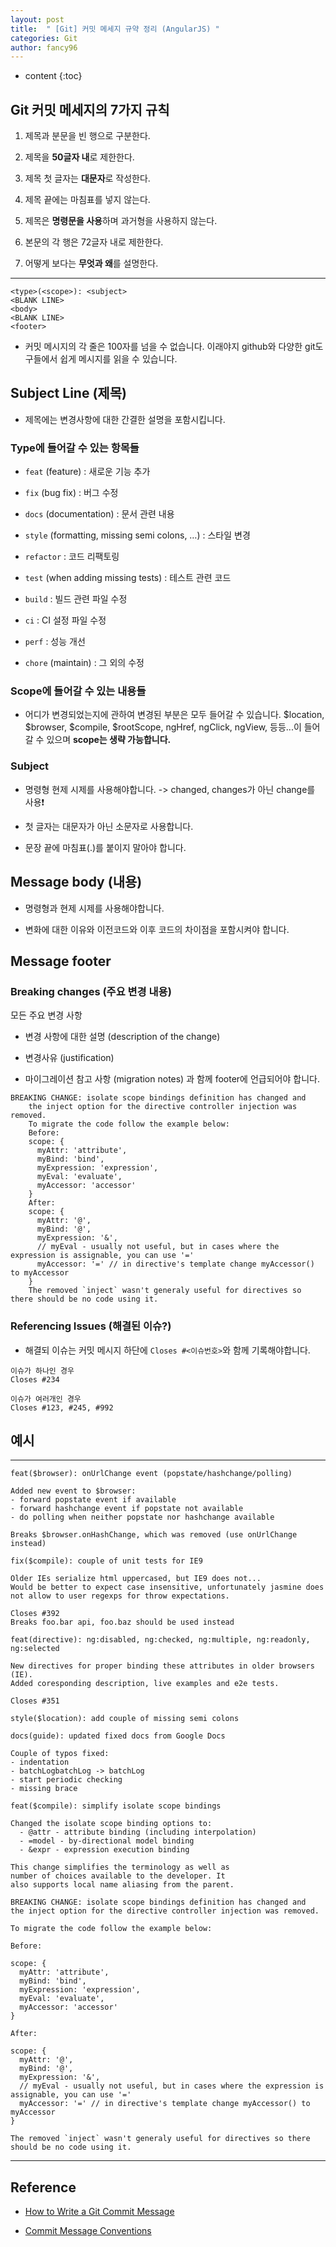 ```yaml
---
layout: post
title:  " [Git] 커밋 메세지 규약 정리 (AngularJS) "
categories: Git
author: fancy96
---
```

* content
{:toc}

## Git 커밋 메세지의 7가지 규칙

1. 제목과 분문을 빈 행으로 구분한다.

2. 제목을 **50글자 내**로 제한한다.

3. 제목 첫 글자는 **대문자**로 작성한다.

4. 제목 끝에는 마침표를 넣지 않는다.

5. 제목은 **명령문을 사용**하며 과거형을 사용하지 않는다.

6. 본문의 각 행은 72글자 내로 제한한다.

7. 어떻게 보다는 **무엇과 왜**를 설명한다.

---

```
<type>(<scope>): <subject>
<BLANK LINE>
<body>
<BLANK LINE>
<footer>
```

* 커밋 메시지의 각 줄은 100자를 넘을 수 없습니다. 이래야지 github와 다양한 git도구들에서 쉽게 메시지를 읽을 수 있습니다.

## Subject Line (제목)

* 제목에는 변경사항에 대한 간결한 설명을 포함시킵니다.

### Type에 들어갈 수 있는 항목들 

* `feat` (feature) : 새로운 기능 추가

* `fix` (bug fix) : 버그 수정

* `docs` (documentation) : 문서 관련 내용

* `style` (formatting, missing semi colons, …) : 스타일 변경

* `refactor` : 코드 리팩토링

* `test` (when adding missing tests) : 테스트 관련 코드

* `build` : 빌드 관련 파일 수정

* `ci` : CI 설정 파일 수정

* `perf` : 성능 개선

* `chore` (maintain) : 그 외의 수정

### Scope에 들어갈 수 있는 내용들

* 어디가 변경되었는지에 관하여 변경된 부분은 모두 들어갈 수 있습니다. $location, $browser, $compile, $rootScope, ngHref, ngClick, ngView, 등등...이 들어갈 수 있으며 **scope는 생략 가능합니다.**

### Subject

* 명령형 현제 시제를 사용해야합니다. -> changed, changes가 아닌 change를 사용❗

* 첫 글자는 대문자가 아닌 소문자로 사용합니다.

* 문장 끝에 마침표(.)를 붙이지 말아야 합니다.

## Message body (내용)

* 명령형과 현제 시제를 사용해야합니다.

* 변화에 대한 이유와 이전코드와 이후 코드의 차이점을 포함시켜야 합니다.

## Message footer

### Breaking changes (주요 변경 내용)

모든 주요 변경 사항

* 변경 사항에 대한 설명 (description of the change)

* 변경사유 (justification)

* 마이그레이션 참고 사항 (migration notes) 과 함께 footer에 언급되어야 합니다.

```
BREAKING CHANGE: isolate scope bindings definition has changed and
    the inject option for the directive controller injection was removed.
    To migrate the code follow the example below:
    Before:
    scope: {
      myAttr: 'attribute',
      myBind: 'bind',
      myExpression: 'expression',
      myEval: 'evaluate',
      myAccessor: 'accessor'
    }
    After:
    scope: {
      myAttr: '@',
      myBind: '@',
      myExpression: '&',
      // myEval - usually not useful, but in cases where the expression is assignable, you can use '='
      myAccessor: '=' // in directive's template change myAccessor() to myAccessor
    }
    The removed `inject` wasn't generaly useful for directives so there should be no code using it.
```

### Referencing Issues (해결된 이슈?)

* 해결되 이슈는 커밋 메시지 하단에 `Closes #<이슈번호>`와 함께 기록해야합니다.

```
이슈가 하나인 경우
Closes #234

이슈가 여러개인 경우
Closes #123, #245, #992
```

## 예시

---

```
feat($browser): onUrlChange event (popstate/hashchange/polling)

Added new event to $browser:
- forward popstate event if available
- forward hashchange event if popstate not available
- do polling when neither popstate nor hashchange available

Breaks $browser.onHashChange, which was removed (use onUrlChange instead)

```

```
fix($compile): couple of unit tests for IE9

Older IEs serialize html uppercased, but IE9 does not...
Would be better to expect case insensitive, unfortunately jasmine does
not allow to user regexps for throw expectations.

Closes #392
Breaks foo.bar api, foo.baz should be used instead

```

```
feat(directive): ng:disabled, ng:checked, ng:multiple, ng:readonly, ng:selected

New directives for proper binding these attributes in older browsers (IE).
Added coresponding description, live examples and e2e tests.

Closes #351

```

```
style($location): add couple of missing semi colons

```

```
docs(guide): updated fixed docs from Google Docs

Couple of typos fixed:
- indentation
- batchLogbatchLog -> batchLog
- start periodic checking
- missing brace

```

```
feat($compile): simplify isolate scope bindings

Changed the isolate scope binding options to:
  - @attr - attribute binding (including interpolation)
  - =model - by-directional model binding
  - &expr - expression execution binding

This change simplifies the terminology as well as
number of choices available to the developer. It
also supports local name aliasing from the parent.

BREAKING CHANGE: isolate scope bindings definition has changed and
the inject option for the directive controller injection was removed.

To migrate the code follow the example below:

Before:

scope: {
  myAttr: 'attribute',
  myBind: 'bind',
  myExpression: 'expression',
  myEval: 'evaluate',
  myAccessor: 'accessor'
}

After:

scope: {
  myAttr: '@',
  myBind: '@',
  myExpression: '&',
  // myEval - usually not useful, but in cases where the expression is assignable, you can use '='
  myAccessor: '=' // in directive's template change myAccessor() to myAccessor
}

The removed `inject` wasn't generaly useful for directives so there should be no code using it.
```

---

## Reference

* [How to Write a Git Commit Message](https://cbea.ms/git-commit/)

* [Commit Message Conventions](https://gist.github.com/stephenparish/9941e89d80e2bc58a153)